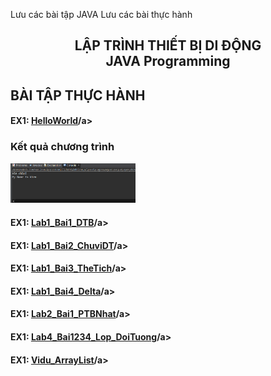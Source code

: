 Lưu các bài tập JAVA
Lưu các bài thực hành

<h2 align="center">LẬP TRÌNH THIẾT BỊ DI ĐỘNG<br>JAVA Programming</h2>
<h2 align="left">BÀI TẬP THỰC HÀNH</h2>
<div>
  <h4>EX1: <a href = "https://github.com/sungocanhkien/61133817-JavaProgramming/tree/main/HelloWorld">HelloWorld</a>/a></h4>
  <h3 align="left">Kết quả chương trình</h3>
  <img src = "https://github.com/sungocanhkien/61133817-JavaProgramming/blob/main/HelloWorld/Result_Hello.PNG" width = "200">
</div>
<div>
  <h4>EX1: <a href = "https://github.com/sungocanhkien/61133817-JavaProgramming/tree/main/Lab1_Bai1_DTB">Lab1_Bai1_DTB</a>/a></h4>
</div>
<div>
  <h4>EX1: <a href = "https://github.com/sungocanhkien/61133817-JavaProgramming/tree/main/Lab1_Bai2_ChuviDT">Lab1_Bai2_ChuviDT</a>/a></h4>
</div>
<div>
  <h4>EX1: <a href = "https://github.com/sungocanhkien/61133817-JavaProgramming/tree/main/Lab1_Bai3_TheTich">Lab1_Bai3_TheTich</a>/a></h4>
</div>
<div>
  <h4>EX1: <a href = "https://github.com/sungocanhkien/61133817-JavaProgramming/tree/main/Lab1_Bai4_Delta">Lab1_Bai4_Delta</a>/a></h4>
</div>
<div>
  <h4>EX1: <a href = "https://github.com/sungocanhkien/61133817-JavaProgramming/tree/main/Lab2_Bai1_PTBNhat">Lab2_Bai1_PTBNhat</a>/a></h4>
</div>
<div>
  <h4>EX1: <a href = "https://github.com/sungocanhkien/61133817-JavaProgramming/tree/main/Lab4_Bai1234_Lop_DoiTuong">Lab4_Bai1234_Lop_DoiTuong</a>/a></h4>
</div>
<div>
  <h4>EX1: <a href = "https://github.com/sungocanhkien/61133817-JavaProgramming/tree/main/Vidu_ArrayList">Vidu_ArrayList</a>/a></h4>
</div>
